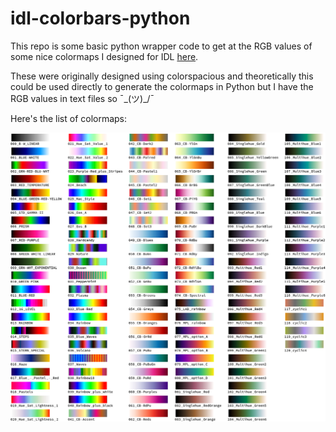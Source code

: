 # idl-colorbars-python
This repo is some basic python wrapper code to get at the RGB values of some nice colormaps I designed for IDL [here](https://github.com/planetarymike/IDL-Colorbars). 

These were originally designed using colorspacious and theoretically this could be used directly to generate the colormaps in Python but I have the RGB values in text files so ¯\_(ツ)_/¯

Here's the list of colormaps:

![idl_png_out](https://github.com/planetarymike/idl-colorbars-python/blob/master/all_idl_tables.png?raw=true)
